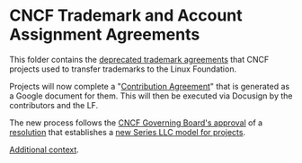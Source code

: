 # CNCF Trademark and Account Assignment Agreements

This folder contains the [deprecated trademark agreements](https://github.com/cncf/foundation/tree/main/agreements/deprecated) that CNCF projects used to transfer trademarks to the Linux Foundation.

Projects will now complete a "[Contribution Agreement](https://github.com/cncf/foundation/tree/main/agreements/Sample%20Contribution%20Agreement%20(2025).pdf)" that is generated as a Google document for them. This will then be executed via Docusign by the contributors and the LF.

The new process follows the [CNCF Governing Board's approval](https://www.cncf.io/wp-content/uploads/2024/10/2024-Oct-09-GB-Voting-Results.pdf) of a [resolution](https://docs.google.com/document/d/1jeSSq8LvpRaw_6GWNeGjVEV0n9WoCJ-x3oTiUyJWYSk/edit?tab=t.0#heading=h.3sfarlt0uip7) that establishes a [new Series LLC model for projects](https://docs.google.com/document/d/1ddxjFfABSiubJ9by9P3p9lszNSMetonJGFtV-NEb_Pc/edit?tab=t.0#heading=h.so0m36vqkre0).

[Additional context](https://github.com/cncf/foundation/issues/910).
